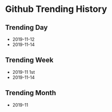 # Github Trending History

## Trending Day

- 2019-11-12  
- 2019-11-14  
<!-- daily -->

## Trending Week

- 2019-11 1st
- 2019-11-14  
<!-- weekly -->

## Trending Month

- 2019-11
<!-- monthly -->
